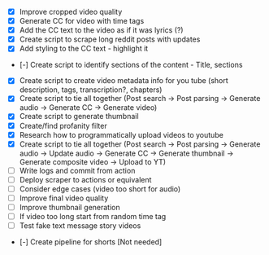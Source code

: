 - [x] Improve cropped video quality
- [x] Generate CC for video with time tags
- [x] Add the CC text to the video as if it was lyrics (?)
- [x] Create script to scrape long reddit posts with updates
- [x] Add styling to the CC text - highlight it
- [-] Create script to identify sections of the content - Title, sections
- [x] Create script to create video metadata info for you tube (short description, tags, transcription?, chapters)
- [x] Create script to tie all together (Post search -> Post parsing -> Generate audio -> Generate CC -> Generate video)
- [x] Create script to generate thumbnail
- [x] Create/find profanity filter
- [x] Research how to programmatically upload videos to youtube
- [x] Create script to tie all together (Post search -> Post parsing -> Generate audio -> Update audio -> Generate CC -> Generate thumbnail -> Generate composite video -> Upload to YT)
- [ ] Write logs and commit from action 
- [ ] Deploy scraper to actions or equivalent
- [ ] Consider edge cases (video too short for audio) 
- [ ] Improve final video quality
- [ ] Improve thumbnail generation
- [ ] If video too long start from random time tag
- [ ] Test fake text message story videos
- [-] Create pipeline for shorts [Not needed]
